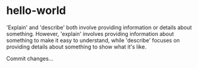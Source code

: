 # hello-world

'Explain' and 'describe' both involve providing information or details about something. However, 'explain' involves providing information about something to make it easy to understand, while 'describe' focuses on providing details about something to show what it's like.

Commit changes...
